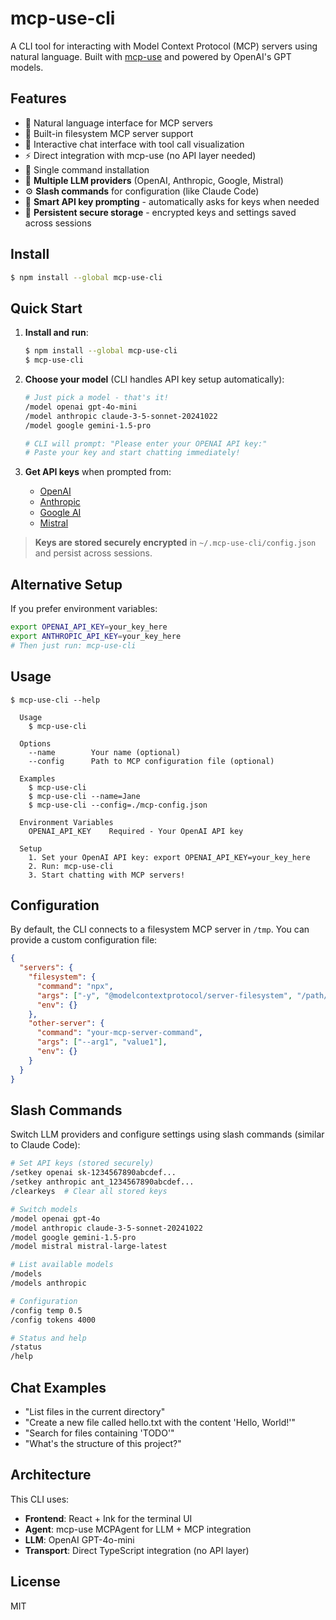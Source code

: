 # mcp-use-cli

A CLI tool for interacting with Model Context Protocol (MCP) servers using natural language. Built with [mcp-use](https://github.com/mcp-use/mcp-use-ts) and powered by OpenAI's GPT models.

## Features

- 🤖 Natural language interface for MCP servers
- 🔧 Built-in filesystem MCP server support
- 💬 Interactive chat interface with tool call visualization
- ⚡ Direct integration with mcp-use (no API layer needed)
- 🚀 Single command installation
- 🔄 **Multiple LLM providers** (OpenAI, Anthropic, Google, Mistral)
- ⚙️ **Slash commands** for configuration (like Claude Code)
- 🔑 **Smart API key prompting** - automatically asks for keys when needed
- 💾 **Persistent secure storage** - encrypted keys and settings saved across sessions

## Install

```bash
$ npm install --global mcp-use-cli
```

## Quick Start

1. **Install and run**:
   ```bash
   $ npm install --global mcp-use-cli
   $ mcp-use-cli
   ```

2. **Choose your model** (CLI handles API key setup automatically):
   ```bash
   # Just pick a model - that's it!
   /model openai gpt-4o-mini
   /model anthropic claude-3-5-sonnet-20241022
   /model google gemini-1.5-pro
   
   # CLI will prompt: "Please enter your OPENAI API key:"
   # Paste your key and start chatting immediately!
   ```

3. **Get API keys** when prompted from:
   - [OpenAI](https://platform.openai.com/api-keys)
   - [Anthropic](https://console.anthropic.com/) 
   - [Google AI](https://aistudio.google.com/app/apikey)
   - [Mistral](https://console.mistral.ai/)

> **Keys are stored securely encrypted** in `~/.mcp-use-cli/config.json` and persist across sessions.

## Alternative Setup

If you prefer environment variables:
```bash
export OPENAI_API_KEY=your_key_here
export ANTHROPIC_API_KEY=your_key_here
# Then just run: mcp-use-cli
```

## Usage

```
$ mcp-use-cli --help

  Usage
    $ mcp-use-cli

  Options
    --name        Your name (optional)
    --config      Path to MCP configuration file (optional)

  Examples
    $ mcp-use-cli
    $ mcp-use-cli --name=Jane
    $ mcp-use-cli --config=./mcp-config.json

  Environment Variables
    OPENAI_API_KEY    Required - Your OpenAI API key

  Setup
    1. Set your OpenAI API key: export OPENAI_API_KEY=your_key_here
    2. Run: mcp-use-cli
    3. Start chatting with MCP servers!
```

## Configuration

By default, the CLI connects to a filesystem MCP server in `/tmp`. You can provide a custom configuration file:

```json
{
  "servers": {
    "filesystem": {
      "command": "npx",
      "args": ["-y", "@modelcontextprotocol/server-filesystem", "/path/to/directory"],
      "env": {}
    },
    "other-server": {
      "command": "your-mcp-server-command",
      "args": ["--arg1", "value1"],
      "env": {}
    }
  }
}
```

## Slash Commands

Switch LLM providers and configure settings using slash commands (similar to Claude Code):

```bash
# Set API keys (stored securely)
/setkey openai sk-1234567890abcdef...
/setkey anthropic ant_1234567890abcdef...
/clearkeys  # Clear all stored keys

# Switch models
/model openai gpt-4o
/model anthropic claude-3-5-sonnet-20241022
/model google gemini-1.5-pro
/model mistral mistral-large-latest

# List available models
/models
/models anthropic

# Configuration
/config temp 0.5
/config tokens 4000

# Status and help
/status
/help
```

## Chat Examples

- "List files in the current directory"
- "Create a new file called hello.txt with the content 'Hello, World!'"
- "Search for files containing 'TODO'"
- "What's the structure of this project?"

## Architecture

This CLI uses:
- **Frontend**: React + Ink for the terminal UI
- **Agent**: mcp-use MCPAgent for LLM + MCP integration
- **LLM**: OpenAI GPT-4o-mini
- **Transport**: Direct TypeScript integration (no API layer)

## License

MIT
